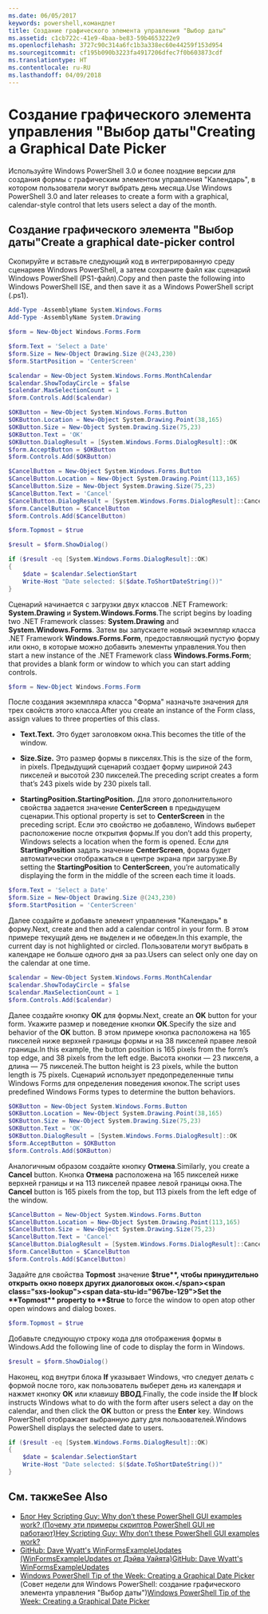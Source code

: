 ```yaml
---
ms.date: 06/05/2017
keywords: powershell,командлет
title: Создание графического элемента управления "Выбор даты"
ms.assetid: c1cb722c-41e9-4baa-be83-59b4653222e9
ms.openlocfilehash: 3727c90c314a6fc1b3a338ec60e44259f153d954
ms.sourcegitcommit: cf195b090b3223fa4917206dfec7f0b603873cdf
ms.translationtype: HT
ms.contentlocale: ru-RU
ms.lasthandoff: 04/09/2018
---
```

# <a name="creating-a-graphical-date-picker"></a><span data-ttu-id="967be-103">Создание графического элемента управления "Выбор даты"</span><span class="sxs-lookup"><span data-stu-id="967be-103">Creating a Graphical Date Picker</span></span>

<span data-ttu-id="967be-104">Используйте Windows PowerShell 3.0 и более поздние версии для создания формы с графическим элементом управления "Календарь", в котором пользователи могут выбрать день месяца.</span><span class="sxs-lookup"><span data-stu-id="967be-104">Use Windows PowerShell 3.0 and later releases to create a form with a graphical, calendar-style control that lets users select a day of the month.</span></span>

## <a name="create-a-graphical-date-picker-control"></a><span data-ttu-id="967be-105">Создание графического элемента "Выбор даты"</span><span class="sxs-lookup"><span data-stu-id="967be-105">Create a graphical date-picker control</span></span>

<span data-ttu-id="967be-106">Скопируйте и вставьте следующий код в интегрированную среду сценариев Windows PowerShell, а затем сохраните файл как сценарий Windows PowerShell (PS1-файл).</span><span class="sxs-lookup"><span data-stu-id="967be-106">Copy and then paste the following into Windows PowerShell ISE, and then save it as a Windows PowerShell script (.ps1).</span></span>

```powershell
Add-Type -AssemblyName System.Windows.Forms
Add-Type -AssemblyName System.Drawing

$form = New-Object Windows.Forms.Form

$form.Text = 'Select a Date'
$form.Size = New-Object Drawing.Size @(243,230)
$form.StartPosition = 'CenterScreen'

$calendar = New-Object System.Windows.Forms.MonthCalendar
$calendar.ShowTodayCircle = $false
$calendar.MaxSelectionCount = 1
$form.Controls.Add($calendar)

$OKButton = New-Object System.Windows.Forms.Button
$OKButton.Location = New-Object System.Drawing.Point(38,165)
$OKButton.Size = New-Object System.Drawing.Size(75,23)
$OKButton.Text = 'OK'
$OKButton.DialogResult = [System.Windows.Forms.DialogResult]::OK
$form.AcceptButton = $OKButton
$form.Controls.Add($OKButton)

$CancelButton = New-Object System.Windows.Forms.Button
$CancelButton.Location = New-Object System.Drawing.Point(113,165)
$CancelButton.Size = New-Object System.Drawing.Size(75,23)
$CancelButton.Text = 'Cancel'
$CancelButton.DialogResult = [System.Windows.Forms.DialogResult]::Cancel
$form.CancelButton = $CancelButton
$form.Controls.Add($CancelButton)

$form.Topmost = $true

$result = $form.ShowDialog()

if ($result -eq [System.Windows.Forms.DialogResult]::OK)
{
    $date = $calendar.SelectionStart
    Write-Host "Date selected: $($date.ToShortDateString())"
}
```

<span data-ttu-id="967be-107">Сценарий начинается с загрузки двух классов .NET Framework: **System.Drawing** и **System.Windows.Forms**.</span><span class="sxs-lookup"><span data-stu-id="967be-107">The script begins by loading two .NET Framework classes: **System.Drawing** and **System.Windows.Forms**.</span></span> <span data-ttu-id="967be-108">Затем вы запускаете новый экземпляр класса .NET Framework **Windows.Forms.Form**, предоставляющий пустую форму или окно, в которые можно добавить элементы управления.</span><span class="sxs-lookup"><span data-stu-id="967be-108">You then start a new instance of the .NET Framework class **Windows.Forms.Form**; that provides a blank form or window to which you can start adding controls.</span></span>

```powershell
$form = New-Object Windows.Forms.Form
```

<span data-ttu-id="967be-109">После создания экземпляра класса "Форма" назначьте значения для трех свойств этого класса.</span><span class="sxs-lookup"><span data-stu-id="967be-109">After you create an instance of the Form class, assign values to three properties of this class.</span></span>

- <span data-ttu-id="967be-110">**Text.**</span><span class="sxs-lookup"><span data-stu-id="967be-110">**Text.**</span></span> <span data-ttu-id="967be-111">Это будет заголовком окна.</span><span class="sxs-lookup"><span data-stu-id="967be-111">This becomes the title of the window.</span></span>

- <span data-ttu-id="967be-112">**Size.**</span><span class="sxs-lookup"><span data-stu-id="967be-112">**Size.**</span></span> <span data-ttu-id="967be-113">Это размер формы в пикселях.</span><span class="sxs-lookup"><span data-stu-id="967be-113">This is the size of the form, in pixels.</span></span> <span data-ttu-id="967be-114">Предыдущий сценарий создает форму шириной 243 пикселей и высотой 230 пикселей.</span><span class="sxs-lookup"><span data-stu-id="967be-114">The preceding script creates a form that’s 243 pixels wide by 230 pixels tall.</span></span>

- <span data-ttu-id="967be-115">**StartingPosition.**</span><span class="sxs-lookup"><span data-stu-id="967be-115">**StartingPosition.**</span></span> <span data-ttu-id="967be-116">Для этого дополнительного свойства задается значение **CenterScreen** в предыдущем сценарии.</span><span class="sxs-lookup"><span data-stu-id="967be-116">This optional property is set to **CenterScreen** in the preceding script.</span></span> <span data-ttu-id="967be-117">Если это свойство не добавлено, Windows выберет расположение после открытия формы.</span><span class="sxs-lookup"><span data-stu-id="967be-117">If you don’t add this property, Windows selects a location when the form is opened.</span></span> <span data-ttu-id="967be-118">Если для **StartingPosition** задать значение **CenterScreen**, форма будет автоматически отображаться в центре экрана при загрузке.</span><span class="sxs-lookup"><span data-stu-id="967be-118">By setting the **StartingPosition** to **CenterScreen**, you’re automatically displaying the form in the middle of the screen each time it loads.</span></span>

```powershell
$form.Text = 'Select a Date'
$form.Size = New-Object Drawing.Size @(243,230)
$form.StartPosition = 'CenterScreen'
```

<span data-ttu-id="967be-119">Далее создайте и добавьте элемент управления "Календарь" в форму.</span><span class="sxs-lookup"><span data-stu-id="967be-119">Next, create and then add a calendar control in your form.</span></span> <span data-ttu-id="967be-120">В этом примере текущий день не выделен и не обведен.</span><span class="sxs-lookup"><span data-stu-id="967be-120">In this example, the current day is not highlighted or circled.</span></span> <span data-ttu-id="967be-121">Пользователи могут выбрать в календаре не больше одного дня за раз.</span><span class="sxs-lookup"><span data-stu-id="967be-121">Users can select only one day on the calendar at one time.</span></span>

```powershell
$calendar = New-Object System.Windows.Forms.MonthCalendar
$calendar.ShowTodayCircle = $false
$calendar.MaxSelectionCount = 1
$form.Controls.Add($calendar)
```

<span data-ttu-id="967be-122">Далее создайте кнопку **OК** для формы.</span><span class="sxs-lookup"><span data-stu-id="967be-122">Next, create an **OK** button for your form.</span></span> <span data-ttu-id="967be-123">Укажите размер и поведение кнопки **ОК**.</span><span class="sxs-lookup"><span data-stu-id="967be-123">Specify the size and behavior of the **OK** button.</span></span> <span data-ttu-id="967be-124">В этом примере кнопка расположена на 165 пикселей ниже верхней границы формы и на 38 пикселей правее левой границы.</span><span class="sxs-lookup"><span data-stu-id="967be-124">In this example, the button position is 165 pixels from the form’s top edge, and 38 pixels from the left edge.</span></span> <span data-ttu-id="967be-125">Высота кнопки — 23 пикселя, а длина — 75 пикселей.</span><span class="sxs-lookup"><span data-stu-id="967be-125">The button height is 23 pixels, while the button length is 75 pixels.</span></span> <span data-ttu-id="967be-126">Сценарий использует предопределенные типы Windows Forms для определения поведения кнопок.</span><span class="sxs-lookup"><span data-stu-id="967be-126">The script uses predefined Windows Forms types to determine the button behaviors.</span></span>

```powershell
$OKButton = New-Object System.Windows.Forms.Button
$OKButton.Location = New-Object System.Drawing.Point(38,165)
$OKButton.Size = New-Object System.Drawing.Size(75,23)
$OKButton.Text = 'OK'
$OKButton.DialogResult = [System.Windows.Forms.DialogResult]::OK
$form.AcceptButton = $OKButton
$form.Controls.Add($OKButton)
```

<span data-ttu-id="967be-127">Аналогичным образом создайте кнопку **Отмена**.</span><span class="sxs-lookup"><span data-stu-id="967be-127">Similarly, you create a **Cancel** button.</span></span> <span data-ttu-id="967be-128">Кнопка **Отмена** расположена на 165 пикселей ниже верхней границы и на 113 пикселей правее левой границы окна.</span><span class="sxs-lookup"><span data-stu-id="967be-128">The **Cancel** button is 165 pixels from the top, but 113 pixels from the left edge of the window.</span></span>

```powershell
$CancelButton = New-Object System.Windows.Forms.Button
$CancelButton.Location = New-Object System.Drawing.Point(113,165)
$CancelButton.Size = New-Object System.Drawing.Size(75,23)
$CancelButton.Text = 'Cancel'
$CancelButton.DialogResult = [System.Windows.Forms.DialogResult]::Cancel
$form.CancelButton = $CancelButton
$form.Controls.Add($CancelButton)
```

<span data-ttu-id="967be-129">Задайте для свойства **Topmost** значение **$true**, чтобы принудительно открыть окно поверх других диалоговых окон.</span><span class="sxs-lookup"><span data-stu-id="967be-129">Set the **Topmost** property to **$true** to force the window to open atop other open windows and dialog boxes.</span></span>

```powershell
$form.Topmost = $true
```

<span data-ttu-id="967be-130">Добавьте следующую строку кода для отображения формы в Windows.</span><span class="sxs-lookup"><span data-stu-id="967be-130">Add the following line of code to display the form in Windows.</span></span>

```powershell
$result = $form.ShowDialog()
```

<span data-ttu-id="967be-131">Наконец, код внутри блока **If** указывает Windows, что следует делать с формой после того, как пользователь выберет день из календаря и нажмет кнопку **ОК** или клавишу **ВВОД**.</span><span class="sxs-lookup"><span data-stu-id="967be-131">Finally, the code inside the **If** block instructs Windows what to do with the form after users select a day on the calendar, and then click the **OK** button or press the **Enter** key.</span></span> <span data-ttu-id="967be-132">Windows PowerShell отображает выбранную дату для пользователей.</span><span class="sxs-lookup"><span data-stu-id="967be-132">Windows PowerShell displays the selected date to users.</span></span>

```powershell
if ($result -eq [System.Windows.Forms.DialogResult]::OK)
{
    $date = $calendar.SelectionStart
    Write-Host "Date selected: $($date.ToShortDateString())"
}
```

## <a name="see-also"></a><span data-ttu-id="967be-133">См. также</span><span class="sxs-lookup"><span data-stu-id="967be-133">See Also</span></span>

- [<span data-ttu-id="967be-134">Блог Hey Scripting Guy: Why don’t these PowerShell GUI examples work? (Почему эти примеры скриптов PowerShell GUI не работают)</span><span class="sxs-lookup"><span data-stu-id="967be-134">Hey Scripting Guy:  Why don’t these PowerShell GUI examples work?</span></span>](http://go.microsoft.com/fwlink/?LinkId=506644)
- [<span data-ttu-id="967be-135">GitHub: Dave Wyatt's WinFormsExampleUpdates (WinFormsExampleUpdates от Дэйва Уайята)</span><span class="sxs-lookup"><span data-stu-id="967be-135">GitHub: Dave Wyatt's WinFormsExampleUpdates</span></span>](https://github.com/dlwyatt/WinFormsExampleUpdates)
- <span data-ttu-id="967be-136">[Windows PowerShell Tip of the Week: Creating a Graphical Date Picker](http://technet.microsoft.com/library/ff730942.aspx) (Совет недели для Windows PowerShell: создание графического элемента управления "Выбор даты")</span><span class="sxs-lookup"><span data-stu-id="967be-136">[Windows PowerShell Tip of the Week:  Creating a Graphical Date Picker](http://technet.microsoft.com/library/ff730942.aspx)</span></span>